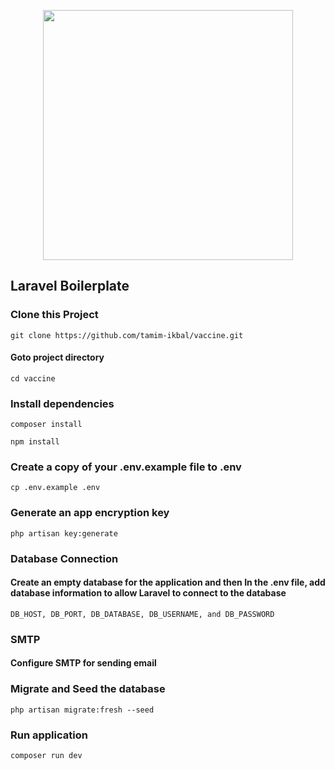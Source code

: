 <p align="center"><img src="https://raw.githubusercontent.com/laravel/art/master/logo-lockup/5%20SVG/2%20CMYK/1%20Full%20Color/laravel-logolockup-cmyk-red.svg" width="400"></p>


## Laravel Boilerplate

### Clone this Project
    git clone https://github.com/tamim-ikbal/vaccine.git
#### Goto project directory
    cd vaccine
### Install dependencies
    composer install

    npm install

### Create a copy of your .env.example file to .env
    cp .env.example .env

### Generate an app encryption key
    php artisan key:generate

### Database Connection
#### Create an empty database for the application and then In the .env file, add database information to allow Laravel to connect to the database
    DB_HOST, DB_PORT, DB_DATABASE, DB_USERNAME, and DB_PASSWORD

### SMTP
#### Configure SMTP for sending email

### Migrate and Seed the database
    php artisan migrate:fresh --seed

### Run application
    composer run dev
